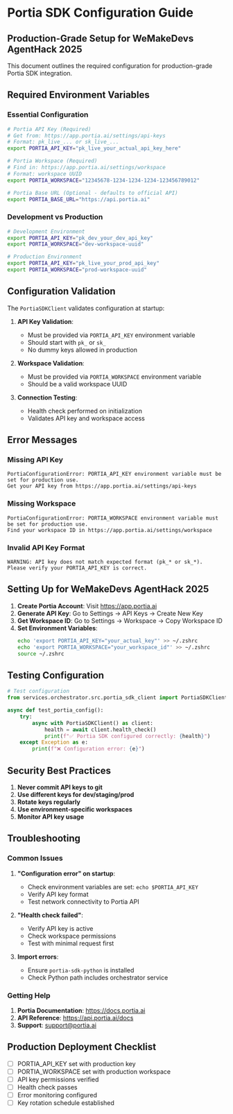 # Portia SDK Configuration Guide

## Production-Grade Setup for WeMakeDevs AgentHack 2025

This document outlines the required configuration for production-grade Portia SDK integration.

## Required Environment Variables

### Essential Configuration

```bash
# Portia API Key (Required)
# Get from: https://app.portia.ai/settings/api-keys
# Format: pk_live_... or sk_live_...
export PORTIA_API_KEY="pk_live_your_actual_api_key_here"

# Portia Workspace (Required)
# Find in: https://app.portia.ai/settings/workspace
# Format: workspace UUID
export PORTIA_WORKSPACE="12345678-1234-1234-1234-123456789012"

# Portia Base URL (Optional - defaults to official API)
export PORTIA_BASE_URL="https://api.portia.ai"
```

### Development vs Production

```bash
# Development Environment
export PORTIA_API_KEY="pk_dev_your_dev_api_key"
export PORTIA_WORKSPACE="dev-workspace-uuid"

# Production Environment  
export PORTIA_API_KEY="pk_live_your_prod_api_key"
export PORTIA_WORKSPACE="prod-workspace-uuid"
```

## Configuration Validation

The `PortiaSDKClient` validates configuration at startup:

1. **API Key Validation**: 
   - Must be provided via `PORTIA_API_KEY` environment variable
   - Should start with `pk_` or `sk_`
   - No dummy keys allowed in production

2. **Workspace Validation**:
   - Must be provided via `PORTIA_WORKSPACE` environment variable
   - Should be a valid workspace UUID

3. **Connection Testing**:
   - Health check performed on initialization
   - Validates API key and workspace access

## Error Messages

### Missing API Key
```
PortiaConfigurationError: PORTIA_API_KEY environment variable must be set for production use.
Get your API key from https://app.portia.ai/settings/api-keys
```

### Missing Workspace
```
PortiaConfigurationError: PORTIA_WORKSPACE environment variable must be set for production use.
Find your workspace ID in https://app.portia.ai/settings/workspace
```

### Invalid API Key Format
```
WARNING: API key does not match expected format (pk_* or sk_*).
Please verify your PORTIA_API_KEY is correct.
```

## Setting Up for WeMakeDevs AgentHack 2025

1. **Create Portia Account**: Visit https://app.portia.ai
2. **Generate API Key**: Go to Settings → API Keys → Create New Key
3. **Get Workspace ID**: Go to Settings → Workspace → Copy Workspace ID
4. **Set Environment Variables**:
   ```bash
   echo 'export PORTIA_API_KEY="your_actual_key"' >> ~/.zshrc
   echo 'export PORTIA_WORKSPACE="your_workspace_id"' >> ~/.zshrc
   source ~/.zshrc
   ```

## Testing Configuration

```python
# Test configuration
from services.orchestrator.src.portia_sdk_client import PortiaSDKClient

async def test_portia_config():
    try:
        async with PortiaSDKClient() as client:
            health = await client.health_check()
            print(f"✅ Portia SDK configured correctly: {health}")
    except Exception as e:
        print(f"❌ Configuration error: {e}")
```

## Security Best Practices

1. **Never commit API keys to git**
2. **Use different keys for dev/staging/prod**
3. **Rotate keys regularly**
4. **Use environment-specific workspaces**
5. **Monitor API key usage**

## Troubleshooting

### Common Issues

1. **"Configuration error" on startup**:
   - Check environment variables are set: `echo $PORTIA_API_KEY`
   - Verify API key format
   - Test network connectivity to Portia API

2. **"Health check failed"**:
   - Verify API key is active
   - Check workspace permissions
   - Test with minimal request first

3. **Import errors**:
   - Ensure `portia-sdk-python` is installed
   - Check Python path includes orchestrator service

### Getting Help

1. **Portia Documentation**: https://docs.portia.ai
2. **API Reference**: https://api.portia.ai/docs
3. **Support**: support@portia.ai

## Production Deployment Checklist

- [ ] PORTIA_API_KEY set with production key
- [ ] PORTIA_WORKSPACE set with production workspace
- [ ] API key permissions verified
- [ ] Health check passes
- [ ] Error monitoring configured
- [ ] Key rotation schedule established
